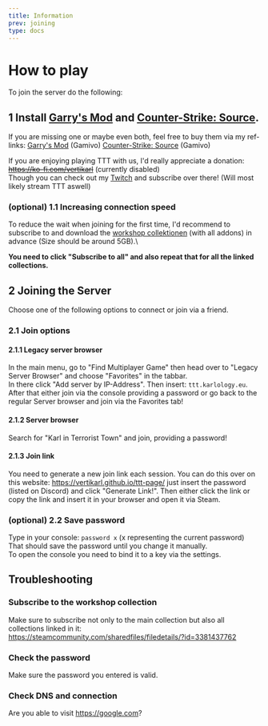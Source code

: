 ```yaml
---
title: Information
prev: joining
type: docs
---
```


# How to play

To join the server do the following:

## 1 Install [Garry's Mod](https://store.steampowered.com/app/4000/Garrys_Mod/) and [Counter-Strike: Source](https://store.steampowered.com/app/240/CounterStrike_Source/).

If you are missing one or maybe even both, feel free to buy them via my ref-links:
[Garry's Mod](https://www.gamivo.com/product/garrys-mod-eu?glv=karl) (Gamivo)
[Counter-Strike: Source](https://www.gamivo.com/product/counter-strike-source-steam-gift?glv=karl) (Gamivo)

If you are enjoying playing TTT with us, I'd really appreciate a donation: ~~https://ko-fi.com/vertikarl~~ (currently disabled)\
Though you can check out my [Twitch](https://twitch.tv/vertiKarl) and subscribe over there! (Will most likely stream TTT aswell)

### (optional) 1.1 Increasing connection speed

To reduce the wait when joining for the first time, I'd recommend to subscribe to and download the [workshop collektionen](https://steamcommunity.com/sharedfiles/filedetails/?id=3381437762) (with all addons) in advance (Size should be around 5GB).\

**You need to click "Subscribe to all" and also repeat that for all the linked collections.**

## 2 Joining the Server

Choose one of the following options to connect or join via a friend.

### 2.1 Join options

#### 2.1.1 Legacy server browser

In the main menu, go to "Find Multiplayer Game" then head over to "Legacy Server Browser" and choose "Favorites" in the tabbar.\
In there click "Add server by IP-Address". Then insert:
`ttt.karlology.eu`.\
After that either join via the console providing a password or go back to the regular Server browser and join via the Favorites tab!

#### 2.1.2 Server browser

Search for "Karl in Terrorist Town" and join, providing a password!

#### 2.1.3 Join link

You need to generate a new join link each session. You can do this over on this website:
https://vertikarl.github.io/ttt-page/
just insert the password (listed on Discord) and click "Generate Link!". Then either click the link or copy the link and insert it in your browser and open it via Steam.

### (optional) 2.2 Save password

Type in your console:
`password x` (x representing the current password)\
That should save the password until you change it manually.\
To open the console you need to bind it to a key via the settings.

## Troubleshooting

### Subscribe to the workshop collection

Make sure to subscribe not only to the main collection but also all collections linked in it:\
https://steamcommunity.com/sharedfiles/filedetails/?id=3381437762

### Check the password

Make sure the password you entered is valid.

### Check DNS and connection

Are you able to visit https://google.com?
